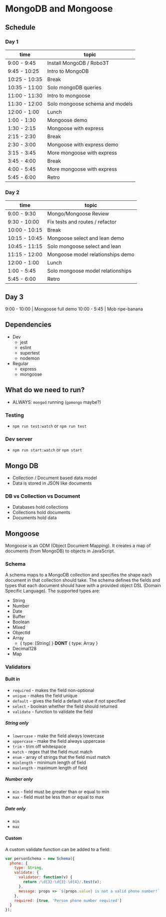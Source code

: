 # MongoDB and Mongoose

## Schedule

### Day 1

time | topic
--- | ---
9:00 - 9:45 | Install MongoDB / Robo3T
9:45 - 10:25 | Intro to MongoDB
10:25 - 10:35 | Break
10:35 - 11:00 | Solo mongoDB queries
11:00 - 11:30 | Intro to mongoose
11:30 - 12:00 | Solo mongoose schema and models
12:00 - 1:00 | Lunch
1:00 - 1:30 | Mongoose demo
1:30 - 2:15 | Mongoose with express
2:15 - 2:30 | Break
2:30 - 3:00 | Mongoose with express demo
3:15 - 3:45 | More mongoose with express
3:45 - 4:00 | Break
4:00 - 5:45 | More mongoose with express
5:45 - 6:00 | Retro

### Day 2

time | topic
--- | ---
9:00 - 9:30 | Mongo/Mongoose Review
9:30 - 10:00 | Fix tests and routes / refactor
10:00 - 10:15 | Break
10:15 - 10:45 | Mongoose select and lean demo
10:45 - 11:15 | Solo mongoose select and lean
11:15 - 12:00 | Mongoose model relationships demo
12:00 - 1:00 | Lunch
1:00 - 5:45 | Solo mongoose model relationships
5:45 - 6:00 | Retro

## Day 3

9:00 - 10:00 | Mongoose full demo
10:00 - 5:45 | Mob ripe-banana

## Dependencies

* Dev
  * jest
  * eslint
  * supertest
  * nodemon
* Regular
  * express
  * mongoose

## What do we need to run?

* ALWAYS: `mongod` running (`gomongo` maybe?)

### Testing

* `npm run test:watch` or `npm run test`

### Dev server

* `npm run start:watch` or `npm start`

## Mongo DB

* Collection / Document based data model
* Data is stored in JSON like documents

### DB vs Collection vs Document

* Databases hold collections
* Collections hold documents
* Documents hold data

## Mongoose

Mongoose is an ODM (Object Document Mapping). It creates a map
of documents (from MongoDB) to objects in JavaScript.

### Schema

A schema maps to a MongoDB collection and specifies the shape
each document in that collection should take. The schema defines
the fields and types that each document should have with a
provided object DSL (Domain Specific Language). The supported
types are:

* String
* Number
* Date
* Buffer
* Boolean
* Mixed
* ObjectId
* Array
  * { type: [String] } **DONT** { type: Array }
* Decimal128
* Map

### Validators

#### Built in

* `required` - makes the field non-optional
* `unique` - makes the field unique
* `default` - gives the field a default value if not specified
* `select` - boolean whether the field should returned
* `validate` - function to validate the field

##### String only

* `lowercase` - make the field always lowercase
* `uppercase` - make the field always uppercase
* `trim` - trim off whitespace
* `match` - regex that the field must match
* `enum` - array of strings that the field must match
* `minlength` - minimum length of field
* `maxlength` - maximum length of field

##### Number only

* `min` - field must be greater than or equal to min
* `max` - field must be less than or equal to max

##### Date only

* `min`
* `max`

#### Custom

A custom validate function can be added to a field:

```js
var personSchema = new Schema({
  phone: {
    type: String,
    validate: {
      validator: function(v) {
        return /\d{3}-\d{3}-\d{4}/.test(v);
      },
      message: props => `${props.value} is not a valid phone number!`
    },
    required: [true, 'Person phone number required']
  }
});
```
